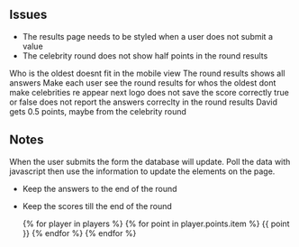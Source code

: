 ## Issues
- The results page needs to be styled when a user does not submit a value
- The celebrity round does not show half points in the round results

Who is the oldest doesnt fit in the mobile view
The round results shows all answers
Make each user see the round results
for whos the oldest dont make celebrities re appear
next logo does not save the score correctly
true or false does not report the answers correclty in the round results
David gets 0.5 points, maybe from the celebrity round

## Notes

When the user submits the form the database will update.
Poll the data with javascript then use the information to update the elements on the page.

- Keep the answers to the end of the round
- Keep the scores till the end of the round


    {% for player in players %}
        {% for point in player.points.item %}
            {{ point }}
        {% endfor %}
    {% endfor %}